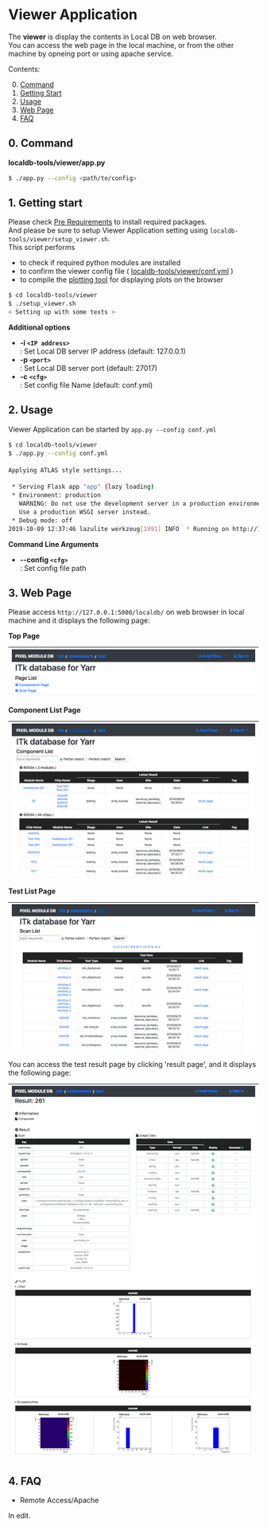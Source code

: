 # Viewer Application

The **viewer** is display the contents in Local DB on web browser. <br>
You can access the web page in the local machine, or from the other machine by opneing port or using apache service.

Contents:

0. [Command](#0-command)
1. [Getting Start](#1-getting-start)
2. [Usage](#2-usage)
3. [Web Page](#3-web-page)
4. [FAQ](#4-faq)

## 0. Command

**localdb-tools/viewer/app.py**

```bash
$ ./app.py --config <path/to/config>
```

## 1. Getting start

Please check [Pre Requirements](requirements.md) to install required packages.<br>
And please be sure to setup Viewer Application setting using `localdb-tools/viewer/setup_viewer.sh`. <br>
This script performs

- to check if required python modules are installed
- to confirm the viewer config file ( [localdb-tools/viewer/conf.yml](config.md) )
- to compile the [plotting tool](https://gitlab.cern.ch/YARR/utilities/plotting-tools) for displaying plots on the browser

```bash
$ cd localdb-tools/viewer
$ ./setup_viewer.sh
< Setting up with some texts >
```

**Additional options**

- **-i ``<IP address>``**<br> : Set Local DB server IP address (default: 127.0.0.1)
- **-p ``<port>``**<br> : Set Local DB server port (default: 27017)
- **-c ``<cfg>``**<br> : Set config file Name (default: conf.yml)

## 2. Usage

Viewer Application can be started by `app.py --config conf.yml`

```bash
$ cd localdb-tools/viewer
$ ./app.py --config conf.yml

Applying ATLAS style settings...

 * Serving Flask app "app" (lazy loading)
 * Environment: production
   WARNING: Do not use the development server in a production environment.
   Use a production WSGI server instead.
 * Debug mode: off
2019-10-09 12:37:46 lazulite werkzeug[1991] INFO  * Running on http://127.0.0.1:5000/ (Press CTRL+C to quit)
```

**Command Line Arguments**

- **--config ``<cfg>``**<br> : Set config file path

## 3. Web Page

Please access `http://127.0.0.1:5000/localdb/` on web browser in local machine and it displays the following page:

**Top Page**

|![Viewer Top Page](images/viewer_top.png)|
|:-:|

**Component List Page**

|![Viewer Component Top Page](images/viewer_top_component.png)|
|:-:|

**Test List Page**

|![Viewer Test Top Page](images/viewer_top_test.png)|
|:-:|

You can access the test result page by clicking 'result page', and it displays the following page:

|![Viewer Result Page](images/viewer_result.png)|
|:-:|

## 4. FAQ

- Remote Access/Apache

In edit.

